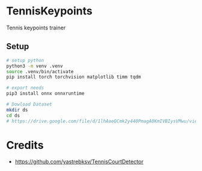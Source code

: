 # TennisKeypoints
Tennis keypoints trainer

## Setup
```bash
# setup python
python3 -m venv .venv
source .venv/bin/activate
pip install torch torchvision matplotlib timm tqdm

# export needs
pip3 install onnx onnxruntime

# Dowload Dataset
mkdir ds
cd ds
# https://drive.google.com/file/d/1lhAaeQCmk2y440PmagA0KmIVBIysVMwu/view?usp=drive_link

```

# Credits
- https://github.com/yastrebksv/TennisCourtDetector
